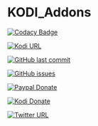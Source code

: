 # KODI_Addons

[![Codacy Badge](https://api.codacy.com/project/badge/Grade/efcc007bd689449f8cf89569ac6a311b?style=flat-square)](https://www.codacy.com/app/Lunatixz/KODI_Addon/dashboard)

[![Kodi URL](https://img.shields.io/badge/Supports-Kodi-17|18-blue.svg?style=flat-square)](https://kodi.tv/download)

[![GitHub last commit](https://img.shields.io/github/last-commit/Lunatixz/KODI_Addons.svg?style=flat-square)](https://github.com/Lunatixz/KODI_Addons/commits/master)

[![GitHub issues](https://img.shields.io/github/issues/Lunatixz/KODI_Addons.svg?style=flat-square)](https://github.com/Lunatixz/KODI_Addons/issues)

[![Paypal Donate](https://img.shields.io/badge/Donate-Lunatixz-blue.svg?style=flat-square)](https://paypal.me/Lunatixz)

[![Kodi Donate](https://img.shields.io/badge/Donate-Kodi-cyan.svg?style=flat-square)](https://kodi.tv/contribute/donate)

[![Twitter URL](https://img.shields.io/badge/Twitter-@PseudoTV_Live-blue.svg?style=flat-square)](https://twitter.com/PseudoTV_Live)
